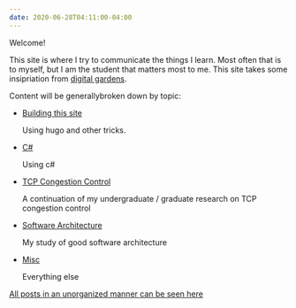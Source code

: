 ```yaml
---
date: 2020-06-28T04:11:00-04:00
---
```


Welcome!

This site is where I try to communicate the things I learn.
Most often that is to myself, but I am the student that matters most to me.
This site takes some insipriation from [digital gardens](https://joelhooks.com/digital-garden).

Content will be generallybroken down by topic: 
- [Building this site](./this_site)

    Using hugo and other tricks.

- [C#](./csharp)

    Using c# 

- [TCP Congestion Control](./tcp)

    A continuation of my undergraduate / graduate research on TCP congestion control

- [Software Architecture](./architecture)

    My study of good software architecture

- [Misc](./misc)

    Everything else


[All posts in an unorganized manner can be seen here](./all)
